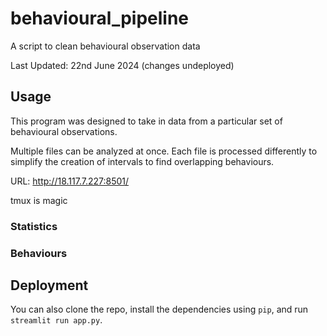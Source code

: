 # behavioural_pipeline
A script to clean behavioural observation data

Last Updated: 22nd June 2024 (changes undeployed)

## Usage 
This program was designed to take in data from a particular set of behavioural observations.

Multiple files can be analyzed at once. Each file is processed differently to simplify the creation of intervals to find overlapping behaviours.

URL: http://18.117.7.227:8501/ 

tmux is magic

### Statistics

### Behaviours

## Deployment
You can also clone the repo, install the dependencies using `pip`, and run `streamlit run app.py`.

<!-- maybe pick a license now -->
